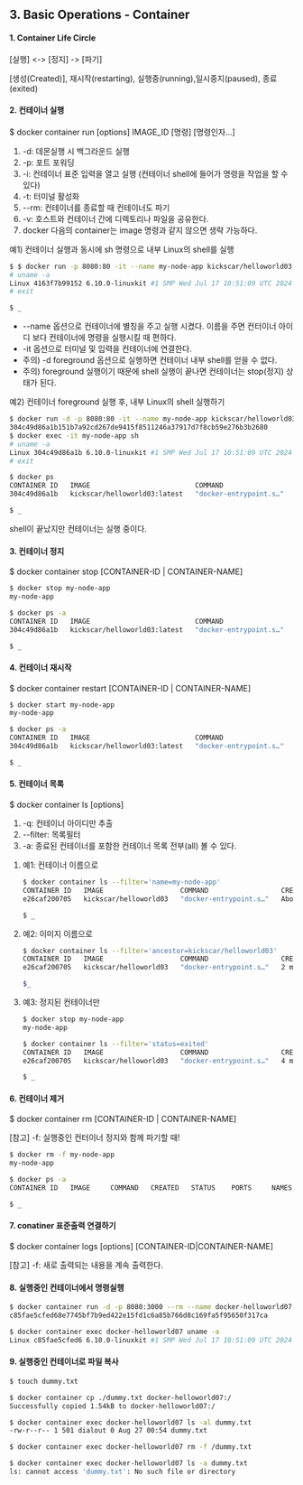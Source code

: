 ## 3. Basic Operations - Container

#### 1. Container Life Circle

[실행] <-> [정지] -> [파기]

[생성(Created)], 재시작(restarting), 실행중(running),일시중지(paused), 종료(exited)

#### 2. 컨테이너 실행

$ docker container run [options] IMAGE_ID [명령] [명령인자...]

1. -d: 데몬실행 시 백그라운드 실행
2. -p: 포트 포워딩
3. -i: 컨테이너 표준 입력을 열고 실행 (컨테이너 shell에 들어가 명령을 작업을 할 수 있다)
4. -t: 터미널 활성화
5. --rm: 컨테이너를 종료할 때 컨테이너도 파기
6. -v: 호스트와 컨테이너 간에 디렉토리나 파일을 공유한다.
7. docker 다음의 container는 image 명령과 같지 않으면 생략 가능하다.

예1) 컨테이너 실행과 동시에 sh 명령으로 내부 Linux의 shell를 실행

```bash
$ $ docker run -p 8080:80 -it --name my-node-app kickscar/helloworld03:latest sh
# uname -a
Linux 4163f7b99152 6.10.0-linuxkit #1 SMP Wed Jul 17 10:51:09 UTC 2024 aarch64 GNU/Linux
# exit

$ _
```

- --name 옵션으로 컨테이너에 별칭을 주고 실행 시켰다. 이름을 주면 컨터이너 아이디 보다 컨테이너에 명령을 실행시킬 때 편하다.
- -it 옵션으로 터미널 및 입력을 컨테이너에 연결한다.
- 주의) -d foreground 옵션으로 실행하면 컨테이너 내부 shell를 얻을 수 없다.
- 주의) foreground 실행이기 때문에 shell 실행이 끝나면 컨테이너는 stop(정지) 상태가 된다.

예2) 컨테이너 foreground 실행 후, 내부 Linux의 shell 실행하기

```bash
$ docker run -d -p 8080:80 -it --name my-node-app kickscar/helloworld03:latest
304c49d86a1b151b7a92cd267de9415f8511246a37917d7f8cb59e276b3b2680
$ docker exec -it my-node-app sh
# uname -a
Linux 304c49d86a1b 6.10.0-linuxkit #1 SMP Wed Jul 17 10:51:09 UTC 2024 aarch64 GNU/Linux
# exit

$ docker ps
CONTAINER ID   IMAGE                          COMMAND                  CREATED              STATUS              PORTS                  NAMES
304c49d86a1b   kickscar/helloworld03:latest   "docker-entrypoint.s…"   About a minute ago   Up About a minute   0.0.0.0:8080->80/tcp   my-node-app

$ _
```

shell이 끝났지만 컨테이너는 실행 중이다.

#### 3. 컨테이너 정지

$ docker container stop [CONTAINER-ID | CONTAINER-NAME]

```bash
$ docker stop my-node-app
my-node-app

$ docker ps -a
CONTAINER ID   IMAGE                          COMMAND                  CREATED         STATUS                        PORTS     NAMES
304c49d86a1b   kickscar/helloworld03:latest   "docker-entrypoint.s…"   8 minutes ago   Exited (137) 29 seconds ago             my-node-app

$ _
```

#### 4. 컨테이너 재시작

$ docker container restart [CONTAINER-ID | CONTAINER-NAME]

```bash
$ docker start my-node-app
my-node-app

$ docker ps -a
CONTAINER ID   IMAGE                          COMMAND                  CREATED         STATUS         PORTS                  NAMES
304c49d86a1b   kickscar/helloworld03:latest   "docker-entrypoint.s…"   9 minutes ago   Up 4 seconds   0.0.0.0:8080->80/tcp   my-node-app

$ _
```

#### 5. 컨테이너 목록

$ docker container ls [options]

1. -q: 컨테이너 아이디만 추출
2. --filter: 목록필터
3. -a: 종료된 컨테이너를 포함한 컨테이너 목록 전부(all) 볼 수 있다.


1) 예1: 컨테이너 이름으로

   ```bash
   $ docker container ls --filter='name=my-node-app'
   CONTAINER ID   IMAGE                   COMMAND                  CREATED              STATUS              PORTS                    NAMES
   e26caf200705   kickscar/helloworld03   "docker-entrypoint.s…"   About a minute ago   Up About a minute   0.0.0.0:8080->3000/tcp   my-node-app
   
   $ _ 
   ```

2) 예2: 이미지 이름으로

   ```bash
   $ docker container ls --filter='ancestor=kickscar/helloworld03' 
   CONTAINER ID   IMAGE                   COMMAND                  CREATED         STATUS         PORTS                    NAMES
   e26caf200705   kickscar/helloworld03   "docker-entrypoint.s…"   2 minutes ago   Up 2 minutes   0.0.0.0:8080->3000/tcp   my-node-app
   
   $_
   ```

3) 예3: 정지된 컨테이너만

    ```bash
    $ docker stop my-node-app
    my-node-app
    
    $ docker container ls --filter='status=exited'
    CONTAINER ID   IMAGE                   COMMAND                  CREATED         STATUS                        PORTS     NAMES
    e26caf200705   kickscar/helloworld03   "docker-entrypoint.s…"   4 minutes ago   Exited (137) 39 seconds ago             my-node-app
   
    $ _
    ```

#### 6. 컨테이너 제거

$ docker container rm [CONTAINER-ID | CONTAINER-NAME]

[참고] -f: 실행중인 컨터이너 정지와 함께 파기할 때!

```bash
$ docker rm -f my-node-app
my-node-app

$ docker ps -a
CONTAINER ID   IMAGE     COMMAND   CREATED   STATUS    PORTS     NAMES

$ _
```

#### 7. conatiner 표준출력 연결하기

$ docker container logs [options] [CONTAINER-ID|CONTAINER-NAME]

[참고] -f: 새로 출력되는 내용을 계속 출력한다.

#### 8. 실행중인 컨테이너에서 명령실행

```bash
$ docker container run -d -p 8080:3000 --rm --name docker-helloworld07 kickscar/helloworld03
c85fae5cfed68e7745bf7b9ed422e15fd1c6a85b766d8c169fa5f95650f317ca

$ docker container exec docker-helloworld07 uname -a
Linux c85fae5cfed6 6.10.0-linuxkit #1 SMP Wed Jul 17 10:51:09 UTC 2024 aarch64 GNU/Linux
```

#### 9. 실행중인 컨테이너로 파일 복사

```bash
$ touch dummy.txt

$ docker container cp ./dummy.txt docker-helloworld07:/
Successfully copied 1.54kB to docker-helloworld07:/

$ docker container exec docker-helloworld07 ls -al dummy.txt
-rw-r--r-- 1 501 dialout 0 Aug 27 00:54 dummy.txt

$ docker container exec docker-helloworld07 rm -f /dummy.txt

$ docker container exec docker-helloworld07 ls -a dummy.txt
ls: cannot access 'dummy.txt': No such file or directory
```

